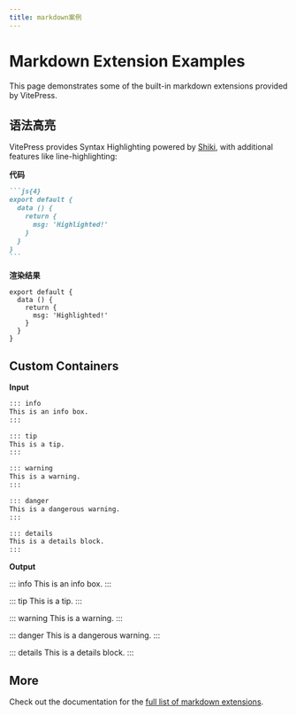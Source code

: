 ```yaml
---
title: markdown案例
---
```

# Markdown Extension Examples

This page demonstrates some of the built-in markdown extensions provided by VitePress.

## 语法高亮

VitePress provides Syntax Highlighting powered by [Shiki](https://github.com/shikijs/shiki), with additional features like line-highlighting:

**代码**

````md
```js{4}
export default {
  data () {
    return {
      msg: 'Highlighted!'
    }
  }
}
```
````

**渲染结果**

```js{4}
export default {
  data () {
    return {
      msg: 'Highlighted!'
    }
  }
}
```

## Custom Containers

**Input**

```md
::: info
This is an info box.
:::

::: tip
This is a tip.
:::

::: warning
This is a warning.
:::

::: danger
This is a dangerous warning.
:::

::: details
This is a details block.
:::
```

**Output**

::: info
This is an info box.
:::

::: tip
This is a tip.
:::

::: warning
This is a warning.
:::

::: danger
This is a dangerous warning.
:::

::: details
This is a details block.
:::

## More

Check out the documentation for the [full list of markdown extensions](https://vitepress.dev/guide/markdown).
